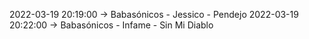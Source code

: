 2022-03-19 20:19:00 -> Babasónicos - Jessico - Pendejo
2022-03-19 20:22:00 -> Babasónicos - Infame - Sin Mi Diablo
